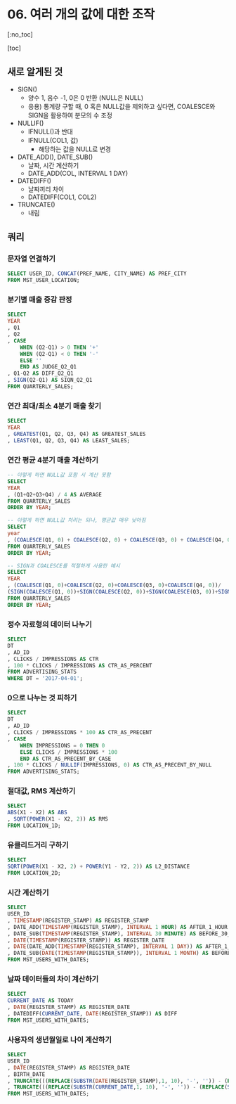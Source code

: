 # 06. 여러 개의 값에 대한 조작
[:no_toc]

[toc]

## 새로 알게된 것
* SIGN()
  * 양수 1, 음수 -1, 0은 0 반환 (NULL은 NULL)
  * 응용) 통계량 구할 때, 0 혹은 NULL값을 제외하고 싶다면, COALESCE와 SIGN을 활용하여 분모의 수 조정
* NULLIF()
  * IFNULL()과 반대
  * IFNULL(COL1, 값)
    * 해당하는 값을 NULL로 변경
* DATE_ADD(), DATE_SUB()
  * 날짜, 시간 계산하기
  * DATE_ADD(COL, INTERVAL 1 DAY)
* DATEDIFF()
  * 날짜끼리 차이
  * DATEDIFF(COL1, COL2)
* TRUNCATE()
  * 내림

## 쿼리
### 문자열 연결하기
```SQL
SELECT USER_ID, CONCAT(PREF_NAME, CITY_NAME) AS PREF_CITY
FROM MST_USER_LOCATION;
```

### 분기별 매출 증감 판정
```SQL
SELECT
YEAR
, Q1
, Q2
, CASE
	WHEN (Q2-Q1) > 0 THEN '+'
    WHEN (Q2-Q1) < 0 THEN '-'
    ELSE ''
    END AS JUDGE_Q2_Q1
, Q1-Q2 AS DIFF_Q2_Q1
, SIGN(Q2-Q1) AS SIQN_Q2_Q1
FROM QUARTERLY_SALES;
```

### 연간 최대/최소 4분기 매출 찾기
```SQL
SELECT
YEAR
, GREATEST(Q1, Q2, Q3, Q4) AS GREATEST_SALES
, LEAST(Q1, Q2, Q3, Q4) AS LEAST_SALES;
```

### 연간 평균 4분기 매출 계산하기
```SQL
-- 이렇게 하면 NULL값 포함 시 계산 못함
SELECT
YEAR
, (Q1+Q2+Q3+Q4) / 4 AS AVERAGE
FROM QUARTERLY_SALES
ORDER BY YEAR;

-- 이렇게 하면 NULL값 처리는 되나, 평균값 매우 낮아짐
SELECT
year
, (COALESCE(Q1, 0) + COALESCE(Q2, 0) + COALESCE(Q3, 0) + COALESCE(Q4, 0))/4 AS AVERAGE
FROM QUARTERLY_SALES
ORDER BY YEAR;

-- SIGN과 COALESCE를 적절하게 사용한 예시
SELECT
YEAR
, (COALESCE(Q1, 0)+COALESCE(Q2, 0)+COALESCE(Q3, 0)+COALESCE(Q4, 0))/
(SIGN(COALESCE(Q1, 0))+SIGN(COALESCE(Q2, 0))+SIGN(COALESCE(Q3, 0))+SIGN(COALESCE(Q4, 0))) AS AVERAGE
FROM QUARTERLY_SALES
ORDER BY YEAR;
```

### 정수 자료형의 데이터 나누기
```SQL
SELECT
DT
, AD_ID
, CLICKS / IMPRESSIONS AS CTR
, 100 * CLICKS / IMPRESSIONS AS CTR_AS_PERCENT
FROM ADVERTISING_STATS
WHERE DT = '2017-04-01';
```

### 0으로 나누는 것 피하기
```SQL
SELECT
DT
, AD_ID
, CLICKS / IMPRESSIONS * 100 AS CTR_AS_PRECENT
, CASE
	WHEN IMPRESSIONS = 0 THEN 0
    ELSE CLICKS / IMPRESSIONS * 100
    END AS CTR_AS_PRECENT_BY_CASE
, 100 * CLICKS / NULLIF(IMPRESSIONS, 0) AS CTR_AS_PRECENT_BY_NULL
FROM ADVERTISING_STATS;
```

### 절대값, RMS 계산하기
```SQL
SELECT
ABS(X1 - X2) AS ABS
, SQRT(POWER(X1 - X2, 2)) AS RMS
FROM LOCATION_1D;
```

### 유클리드거리 구하기
```SQL
SELECT
SQRT(POWER(X1 - X2, 2) + POWER(Y1 - Y2, 2)) AS L2_DISTANCE
FROM LOCATION_2D;
```

### 시간 계산하기
```SQL
SELECT
USER_ID
, TIMESTAMP(REGISTER_STAMP) AS REGISTER_STAMP
, DATE_ADD(TIMESTAMP(REGISTER_STAMP), INTERVAL 1 HOUR) AS AFTER_1_HOUR
, DATE_SUB(TIMESTAMP(REGISTER_STAMP), INTERVAL 30 MINUTE) AS BEFORE_30_MINUTES
, DATE(TIMESTAMP(REGISTER_STAMP)) AS REGISTER_DATE
, DATE(DATE_ADD(TIMESTAMP(REGISTER_STAMP), INTERVAL 1 DAY)) AS AFTER_1_DAY
, DATE_SUB(DATE(TIMESTAMP(REGISTER_STAMP)), INTERVAL 1 MONTH) AS BEFORE_1_MONTH
FROM MST_USERS_WITH_DATES;
```

### 날짜 데이터들의 차이 계산하기
```SQL
SELECT
CURRENT_DATE AS TODAY
, DATE(REGISTER_STAMP) AS REGISTER_DATE
, DATEDIFF(CURRENT_DATE, DATE(REGISTER_STAMP)) AS DIFF
FROM MST_USERS_WITH_DATES;
```

### 사용자의 생년월일로 나이 계산하기
```SQL
SELECT
USER_ID
, DATE(REGISTER_STAMP) AS REGISTER_DATE
, BIRTH_DATE
, TRUNCATE(((REPLACE(SUBSTR(DATE(REGISTER_STAMP),1, 10), '-', '')) - (REPLACE(SUBSTR(BIRTH_DATE, 1, 10), '-', ''))) / 10000, 0) AS REGISTER_AGE
, TRUNCATE(((REPLACE(SUBSTR(CURRENT_DATE,1, 10), '-', '')) - (REPLACE(SUBSTR(BIRTH_DATE, 1, 10), '-', ''))) / 10000, 0) AS CURRENT_AGE
FROM MST_USERS_WITH_DATES;
```

